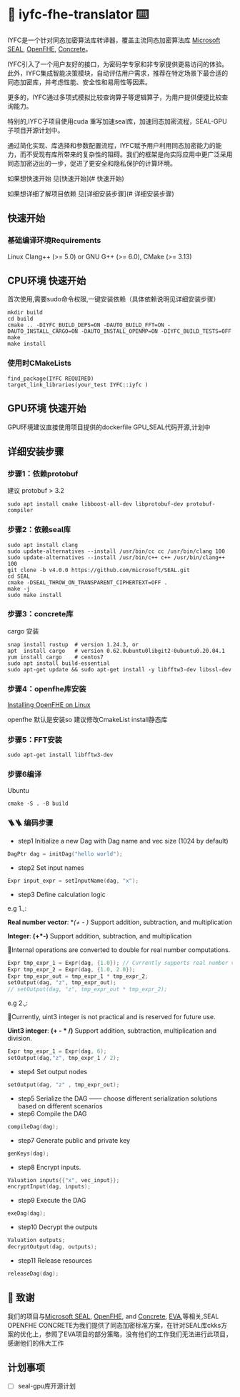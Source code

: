 
#  🤖 iyfc-fhe-translator ⌨️

IYFC是一个针对同态加密算法库转译器，覆盖主流同态加密算法库 [Microsoft SEAL](https://github.com/microsoft/SEAL), [OpenFHE](https://github.com/openfheorg/openfhe-development),  [Concrete](https://github.com/zama-ai/concrete)。

IYFC引入了一个用户友好的接口，为密码学专家和非专家提供更易访问的体验。此外，IYFC集成智能决策模块，自动评估用户需求，推荐在特定场景下最合适的同态加密库，并考虑性能、安全性和易用性等因素。

更多的，IYFC通过多项式模拟比较查询算子等逻辑算子，为用户提供便捷比较查询能力。

特别的,IYFC子项目使用cuda 重写加速seal库，加速同态加密流程，SEAL-GPU子项目开源计划中。

通过简化实现、库选择和参数配置流程，IYFC赋予用户利用同态加密能力的能力，而不受现有库所带来的复杂性的阻碍。我们的框架是向实际应用中更广泛采用同态加密迈出的一步，促进了更安全和隐私保护的计算环境。

如果想快速开始 见[快速开始](# 快速开始)

如果想详细了解项目依赖 见[详细安装步骤](# 详细安装步骤)

## 快速开始

### 基础编译环境Requirements

Linux Clang++ (>= 5.0) or GNU G++ (>= 6.0), CMake (>= 3.13)

## CPU环境 快速开始

首次使用,需要sudo命令权限,一键安装依赖（具体依赖说明见详细安装步骤）

```shell
mkdir build
cd build
cmake .. -DIYFC_BUILD_DEPS=ON -DAUTO_BUILD_FFT=ON -DAUTO_INSTALL_CARGO=ON -DAUTO_INSTALL_OPENMP=ON -DIYFC_BUILD_TESTS=OFF
make 
make install
```

### 使用时CMakeLists

```shell
find_package(IYFC REQUIRED)
target_link_libraries(your_test IYFC::iyfc )
```

## GPU环境 快速开始

GPU环境建议直接使用项目提供的dockerfile
GPU_SEAL代码开源,计划中

## 详细安装步骤

### 步骤1：依赖protobuf

建议 protobuf > 3.2

```shell
sudo apt install cmake libboost-all-dev libprotobuf-dev protobuf-compiler
```

### 步骤2：依赖seal库

```shell
sudo apt install clang
sudo update-alternatives --install /usr/bin/cc cc /usr/bin/clang 100
sudo update-alternatives --install /usr/bin/c++ c++ /usr/bin/clang++ 100
git clone -b v4.0.0 https://github.com/microsoft/SEAL.git
cd SEAL
cmake -DSEAL_THROW_ON_TRANSPARENT_CIPHERTEXT=OFF .
make -j
sudo make install
```

### 步骤3：concrete库

cargo 安装

```shell
snap install rustup  # version 1.24.3, or
apt  install cargo   # version 0.62.0ubuntu0libgit2-0ubuntu0.20.04.1
yum install cargo    # centos7
sudo apt install build-essential
sudo apt-get update && sudo apt-get install -y libfftw3-dev libssl-dev
```

### 步骤4：openfhe库安装

[Installing OpenFHE on Linux](https://openfhe-development.readthedocs.io/en/latest/sphinx_rsts/intro/installation/linux.html)

openfhe 默认是安装so  建议修改CmakeList install静态库

### 步骤5：FFT安装

```shell
sudo apt-get install libfftw3-dev
```

### 步骤6编译

Ubuntu

```shell
cmake -S . -B build
```

### 🪜🪜 编码步骤

* step1  Initialize a new Dag with Dag name and vec size (1024 by default)

```cpp
DagPtr dag = initDag("hello world");
```

* step2  Set input names

```cpp
Expr input_expr = setInputName(dag, "x");
```

* step3  Define calculation logic

e.g 1.,:

**Real number vector**: **(+ - *)** Support addition, subtraction, and multiplication

**Integer**: **(+*-)** Support addition, subtraction, and multiplication

📢Internal operations are converted to double for real number computations.

```cpp
Expr tmp_expr_1 = Expr(dag, {1.0}); // Currently supports real number vectors
Expr tmp_expr_2 = Expr(dag, {1.0, 2.0});
Expr tmp_expr_out = tmp_expr_1 * tmp_expr_2;
setOutput(dag, "z", tmp_expr_out);
// setOutput(dag, "z", tmp_expr_out * tmp_expr_2);
```

e.g 2.,:

📢Currently, uint3 integer is not practical and is reserved for future use. 

**Uint3 integer**: **(+ - * /)** Support addition, subtraction, multiplication and division.

```cpp
Expr tmp_expr_1 = Expr(dag, 6);
setOutput(dag,"z", tmp_expr_1 / 2);
```

* step4  Set output nodes


```cpp
setOutput(dag, "z" , tmp_expr_out);
```

* step5  Serialize the DAG —— choose different serialization solutions based on different scenarios
* step6  Compile the DAG

```cpp
compileDag(dag);
```

* step7  Generate public and private key

```cpp
genKeys(dag);
```

* step8  Encrypt inputs.

```cpp
Valuation inputs{{"x", vec_input}};
encryptInput(dag, inputs);
```

* step9  Execute the DAG

```cpp
exeDag(dag);
```

* step10  Decrypt the outputs

```cpp
Valuation outputs;
decryptOutput(dag, outputs);
```

* step11  Release resources

```cpp
releaseDag(dag);
```

## 💐 致谢

我们的项目与[Microsoft SEAL](https://github.com/microsoft/SEAL), [OpenFHE](https://github.com/openfheorg/openfhe-development), and [Concrete](https://github.com/zama-ai/concrete), [EVA](https://github.com/microsoft/EVA/tree/main/eva),等相关,SEAL OPENFHE CONCRETE为我们提供了同态加密标准方案，在针对SEAL库ckks方案的优化上，参照了EVA项目的部分策略，没有他们的工作我们无法进行此项目，感谢他们的伟大工作

## 计划事项

-[ ] seal-gpu库开源计划
